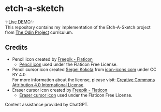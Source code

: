 # etch-a-sketch
✨[Live DEMO](https://elizabeth-github.github.io/etch-a-sketch/)✨  
This repository contains my implementation of the Etch-A-Sketch project from [The Odin Project](https://www.theodinproject.com/) curriculum. 

## Credits

- Pencil icon created by [Freepik - Flaticon](https://www.flaticon.com/free-icons/draw)
  - [Pencil icon](https://www.flaticon.com/free-icon/pencil_603570?term=pencil&page=1&position=34&origin=tag&related_id=603570) used under the Flaticon Free License.
- Pencil cursor icon created [Sergei Kokota](https://icon-icons.com/users/jU68e8AK4V9vJWDuIDOsp/icon-sets/) from [icon-icons.com](https://icon-icons.com/icon/pencil/73996) under CC BY 4.0.  
For more information about the license, please visit: [Creative Commons Attribution 4.0 International License](https://creativecommons.org/licenses/by/4.0/#).
- Eraser cursor icon created by [Freepik - Flaticon](https://www.flaticon.com/free-icons/eraser)
  - [Eraser cursor icon](https://www.flaticon.com/free-icon/eraser_593398?term=eraser&page=1&position=81&origin=tag&related_id=593398) used under the Flaticon Free License.

Content assistance provided by ChatGPT.


